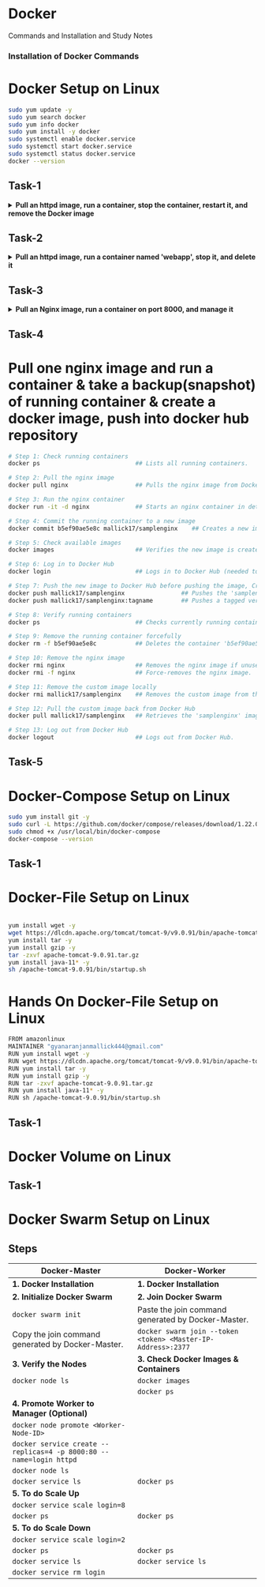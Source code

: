 # Docker
Commands and Installation and Study Notes
### Installation of Docker Commands
# Docker Setup on Linux
  ```sh
  sudo yum update -y
  sudo yum search docker
  sudo yum info docker
  sudo yum install -y docker
  sudo systemctl enable docker.service
  sudo systemctl start docker.service
  sudo systemctl status docker.service
  docker --version
  ```
  ## Task-1
<details>
<summary><strong>Pull an httpd image, run a container, stop the container, restart it, and remove the Docker image</strong></summary>
<br>

```bash
docker images                ## Lists available images on the system; used to check image availability.
docker ps                    ## Shows running containers; used to monitor active containers.  
docker pull httpd            ## Downloads the httpd image from Docker Hub; used to prepare an image.
docker images                ## Verifies the httpd image is downloaded.
docker run -it -d httpd      ## Starts an httpd container in detached interactive mode; used to deploy containers. 
docker ps                    ## Verifies the httpd container is running.
docker stop container_id     ## Stops the running container; used to halt container processes.
docker ps -a                 ## Lists all containers, including stopped ones.
docker start container_id    ## Restarts the stopped container; used to resume operations.
docker stop container_id     ## Stops the restarted container.
docker rm container_id       ## Removes the stopped container; used to free resources.
docker ps -a                 ## Verifies the container is removed.
docker images                ## Lists all images to confirm existence of the httpd image.
docker rmi httpd             ## Deletes the httpd image; used to clean up unused images.
docker images                ## Confirms the image is removed.
```
</details>

  ## Task-2
<details>
<summary><strong>Pull an httpd image, run a container named 'webapp', stop it, and delete it</strong></summary>
<br>

```bash
docker images                     ## Lists available images on the system; used to check image availability.
docker ps                         ## Shows running containers; used to monitor active containers.
docker pull httpd                 ## Downloads the httpd image from Docker Hub; used to prepare an image.
docker images                     ## Verifies the httpd image is downloaded.
docker run -it -d --name webapp httpd  ## Starts an httpd container in detached mode with the name 'webapp'.
docker ps                         ## Verifies the 'webapp' container is running.
docker stop webapp                ## Stops the running 'webapp' container; used to halt container processes.
docker ps -a                      ## Lists all containers, including stopped ones.
docker rm webapp                  ## Removes the stopped 'webapp' container; used to free resources.
docker ps -a                      ## Verifies the container is removed.
docker images                     ## Lists all images to confirm existence of the httpd image.
docker rmi httpd                  ## Deletes the httpd image; used to clean up unused images.
docker images                     ## Confirms the image is removed.
```
</details>

  ## Task-3
<details>
<summary><strong>Pull an Nginx image, run a container on port 8000, and manage it</strong></summary>
<br>

```bash
docker images                           ## Lists available images on the system; used to check image availability.
docker ps                               ## Shows running containers; used to monitor active containers.
docker pull nginx                       ## Downloads the nginx image from Docker Hub; used to prepare an image.
docker images                           ## Verifies the nginx image is downloaded.
docker run -it -d -p 8000:80 nginx      ## Starts an Nginx container in detached mode with port 8000 mapped to container's port 80.
docker ps                               ## Verifies the Nginx container is running and port 8000 is mapped.
docker stop container_id                ## Stops the running Nginx container; used to halt container processes.
docker ps -a                            ## Lists all containers, including stopped ones.
docker rm container_id                  ## Removes the stopped Nginx container; used to free resources.
docker ps -a                            ## Verifies the container is removed.
docker images                           ## Lists all images to confirm existence of the nginx image.
docker rmi nginx                        ## Deletes the nginx image; used to clean up unused images.
docker images                           ## Confirms the image is removed.
```
</details>

  ## Task-4
# Pull one nginx image and run a container & take a backup(snapshot) of running container & create a docker image, push into docker hub repository

```bash
# Step 1: Check running containers
docker ps                           ## Lists all running containers.

# Step 2: Pull the nginx image
docker pull nginx                   ## Pulls the nginx image from Docker Hub.

# Step 3: Run the nginx container
docker run -it -d nginx             ## Starts an nginx container in detached mode.

# Step 4: Commit the running container to a new image
docker commit b5ef90ae5e8c mallick17/samplenginx    ## Creates a new image 'mallick17/samplenginx' from the container.

# Step 5: Check available images
docker images                       ## Verifies the new image is created.

# Step 6: Log in to Docker Hub
docker login                        ## Logs in to Docker Hub (needed to push images).

# Step 7: Push the new image to Docker Hub before pushing the image, Create dockerhub repo
docker push mallick17/samplenginx                ## Pushes the 'samplenginx' image to Docker Hub.
docker push mallick17/samplenginx:tagname        ## Pushes a tagged version of the image.

# Step 8: Verify running containers
docker ps                           ## Checks currently running containers.

# Step 9: Remove the running container forcefully
docker rm -f b5ef90ae5e8c           ## Deletes the container 'b5ef90ae5e8c'.

# Step 10: Remove the nginx image
docker rmi nginx                    ## Removes the nginx image if unused.
docker rmi -f nginx                 ## Force-removes the nginx image.

# Step 11: Remove the custom image locally
docker rmi mallick17/samplenginx    ## Removes the custom image from the local system.

# Step 12: Pull the custom image back from Docker Hub
docker pull mallick17/samplenginx   ## Retrieves the 'samplenginx' image from Docker Hub.

# Step 13: Log out from Docker Hub
docker logout                       ## Logs out from Docker Hub.
```
</details>

  ## Task-5

# Docker-Compose Setup on Linux
  ```sh
  sudo yum install git -y
  sudo curl -L https://github.com/docker/compose/releases/download/1.22.0/docker-compose-$(uname -s)-$(uname -m) -o /usr/local/bin/docker-compose 
  sudo chmod +x /usr/local/bin/docker-compose
  docker-compose --version
  ```
  ## Task-1
  
# Docker-File Setup on Linux
  ```sh
 
  yum install wget -y
  wget https://dlcdn.apache.org/tomcat/tomcat-9/v9.0.91/bin/apache-tomcat-9.0.91.tar.gz
  yum install tar -y 
  yum install gzip -y
  tar -zxvf apache-tomcat-9.0.91.tar.gz
  yum install java-11* -y
  sh /apache-tomcat-9.0.91/bin/startup.sh
  ``` 
# Hands On Docker-File Setup on Linux
  ```sh
  FROM amazonlinux
  MAINTAINER "gyanaranjanmallick444@gmail.com"
  RUN yum install wget -y
  RUN wget https://dlcdn.apache.org/tomcat/tomcat-9/v9.0.91/bin/apache-tomcat-9.0.91.tar.gz
  RUN yum install tar -y 
  RUN yum install gzip -y
  RUN tar -zxvf apache-tomcat-9.0.91.tar.gz
  RUN yum install java-11* -y
  RUN sh /apache-tomcat-9.0.91/bin/startup.sh
  ```
  ## Task-1
  
# Docker Volume on Linux
  ## Task-1
  
# Docker Swarm Setup on Linux
  ## Steps

  | **Docker-Master**                    | **Docker-Worker**                        |
  |--------------------------------------|------------------------------------------|
  | **1. Docker Installation**           | **1. Docker Installation**               |
  | **2. Initialize Docker Swarm**       | **2. Join Docker Swarm**                 |
  | ```docker swarm init``` | Paste the join command generated by Docker-Master.|
  |  Copy the join command generated by Docker-Master. | ```docker swarm join --token <token> <Master-IP-Address>:2377``` |
  | **3. Verify the Nodes**              | **3. Check Docker Images & Containers**  |
  | ```docker node ls```            | ```docker images```                 |
  |                                      | ```docker ps```                     |
  | **4. Promote Worker to Manager (Optional)** |                                          |
  | ```docker node promote <Worker-Node-ID>``` |                              |
  | ```docker service create --replicas=4 -p 8000:80 --name=login httpd``` |                              |
  | ```docker node ls```            |                  |
  | ```docker service ls```            | ```docker ps```                 |
  | **5. To do Scale Up** |                                          |
  | ```docker service scale login=8``` |                              |
  | ```docker ps```            | ```docker ps```                 |
  | **5. To do Scale Down** |                                          |
  | ```docker service scale login=2``` |                              |
  | ```docker ps```            | ```docker ps```                 |
  | ```docker service ls```            | ```docker service ls```                 |
  | ```docker service rm login``` |                              |
